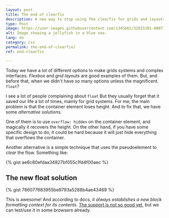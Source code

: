```yaml
---
layout: post
title: The end of clearfix
description: A new way to stop using the clearfix for grids and layouts.
type: Post
image: https://user-images.githubusercontent.com/1345662/32815391-00071d56-c99b-11e7-9a91-898127f9ac8d.jpg
alt: Image showing a jellyfish in a blue sea.
lang: en
category: css
permalink: the-end-of-clearfix/
ref: end-clearfix

---
```

Today we have a lot of different options to make grids systems and complex interfaces. _Flexbox_ and _grid layouts_ are good examples of them. But, and before that, when we didn't have so many options unless the magnificent. `float`?

I see a lot of people complaining about `float` But they usually forget that it saved our life a lot of times, mainly for grid systems. For me, the main problem is that the container element loses height. And to fix that, we have some _alternative solutions_.

One of them is to use `overflow: hidden` on the container element, and magically it recovers the height. On the other hand, if you have some specific design to do, it could be hard because it will just hide everything that overflows the container.

Another alternative is a simple technique that uses the pseudoelement to _clear_ the flow. Something like:

{% gist ae6c80efdaa34827bf055c1fd4f00aec %}

## The new float solution

{% gist 786077683955be9793a5288b4ae43469 %}

This is awesome! And according to docs, _it always establishes a new block formatting context for its contents._ [The support is not so good yet](https://caniuse.com/#feat=flow-root), but we can test/use it in some browsers already.